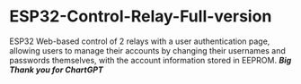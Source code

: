 # ESP32-Control-Relay-Full-version
ESP32 Web-based control of 2 relays with a user authentication page, allowing users to manage their accounts by changing their usernames and passwords themselves, with the account information stored in EEPROM.
***Big Thank you for ChartGPT***
